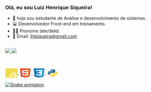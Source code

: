 ### Olá, eu sou Luiz Henrique Siqueira!

- 📕 hoje sou estudante de Análise e desenvolvimento de sistemas.
- 💻 Desenvolvedor Front-end em treinamento.
- 🧔🏻 Pronome (ele/dele)
- 📩 Email: lhlsiqueira@gmail.com

##

<div>
  <a href="https://github.com/luizhenriquesiqueira">
  <img height="180em" src="https://github-readme-stats.vercel.app/api?username=luizhenriquesiqueira&show_icons=true&theme=blue&include_all_commits=true&count_private=true"/>
  <img height="180em" src="https://github-readme-stats.vercel.app/api/top-langs/?username=luizhenriquesiqueira&layout=compact&langs_count=7&theme=puple"/>
</div>
  
  ##

<div style="display: inline_block"><br>
  <img align="center" alt="Rafa-Js" height="30" width="40" src="https://raw.githubusercontent.com/devicons/devicon/master/icons/javascript/javascript-plain.svg">
  <img align="center" alt="Rafa-HTML" height="30" width="40" src="https://raw.githubusercontent.com/devicons/devicon/master/icons/html5/html5-original.svg">
  <img align="center" alt="Rafa-CSS" height="30" width="40" src="https://raw.githubusercontent.com/devicons/devicon/master/icons/css3/css3-original.svg">
  <img align="center" alt="Rafa-Python" height="30" width="40" src="https://raw.githubusercontent.com/devicons/devicon/master/icons/python/python-original.svg">
  
 ![Snake animation](https://github.com/luizhenriquesiqueira/luizhenriquesiqueira/blob/output/github-contribution-grid-snake.svg)
 
</div>
